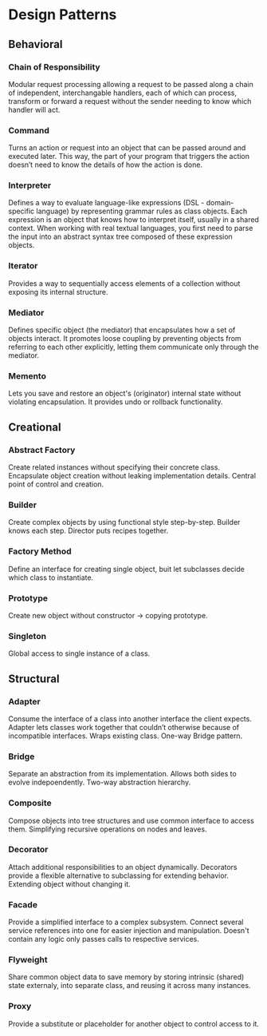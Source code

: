 # Design Patterns
## Behavioral
### Chain of Responsibility
Modular request processing allowing a request to be passed along a chain of independent, interchangable handlers, each of which can process, transform or forward a request without the sender needing to know which handler will act.
### Command
Turns an action or request into an object that can be passed around and executed later. This way, the part of your program that triggers the action doesn’t need to know the details of how the action is done.
### Interpreter
Defines a way to evaluate language-like expressions (DSL - domain-specific language) by representing grammar rules as class objects. Each expression is an object that knows how to interpret itself, usually in a shared context. When working with real textual languages, you first need to parse the input into an abstract syntax tree composed of these expression objects.
### Iterator
Provides a way to sequentially access elements of a collection without exposing its internal structure.
### Mediator
Defines specific object (the mediator) that encapsulates how a set of objects interact. It promotes loose coupling by preventing objects from referring to each other explicitly, letting them communicate only through the mediator.
### Memento
Lets you save and restore an object's (originator) internal state without violating encapsulation. It provides undo or rollback functionality. 
## Creational
### Abstract Factory
Create related instances without specifying their concrete class. Encapsulate object creation without leaking implementation details. Central point of control and creation.
### Builder
Create complex objects by using functional style step-by-step. Builder knows each step. Director puts recipes together.
### Factory Method
Define an interface for creating single object, buit let subclasses decide which class to instantiate.
### Prototype
Create new object without constructor -> copying prototype.
### Singleton
Global access to single instance of a class.
## Structural
### Adapter
Consume the interface of a class into another interface the client expects. Adapter lets classes work together that couldn’t otherwise because of incompatible interfaces. Wraps existing class. One-way Bridge pattern.
### Bridge
Separate an abstraction from its implementation. Allows both sides to evolve indepoendently. Two-way abstraction hierarchy.
### Composite
Compose objects into tree structures and use common interface to access them. Simplifying recursive operations on nodes and leaves.
### Decorator
Attach additional responsibilities to an object dynamically. Decorators provide a flexible alternative to subclassing for extending behavior. Extending object without changing it.
### Facade
Provide a simplified interface to a complex subsystem. Connect several service references into one for easier injection and manipulation. Doesn't contain any logic only passes calls to respective services.
### Flyweight
Share common object data to save memory by storing intrinsic (shared) state externaly, into separate class, and reusing it across many instances.
### Proxy
Provide a substitute or placeholder for another object to control access to it. 